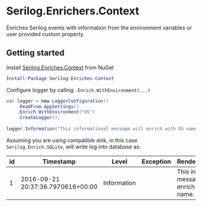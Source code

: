 # Serilog.Enrichers.Context

Enriches Serilog events with information from the environment variables or user provided custom property.

## Getting started
Install [Serilog.Enriches.Context](https://www.nuget.org/packages/Serilog.Enrichers.Context) from NuGet

```PowerShell
Install-Package Serilog.Enriches.Context
```

Configure logger by calling `.Enrich.WithEnvironment(...)`

```C#
var logger = new LoggerConfiguration()
    .ReadFrom.AppSettings()
    .Enrich.WithEnvironment("OS")
    .CreateLogger();
    
logger.Information("This informational message will enrich with OS name");
```
Assuming you are using compatible sink, in this case `Serilog.Enrich.SQLite`, will write log into database as:

| id | Timestamp | Level | Exception | RenderedMessage | Properties |
| --- | --------- | ----- | --------- | --------------- | ---------- |
| 1 | 2016-09-21 20:37:36.7970616+00:00 | Information | | This informational message will enrich with OS name.|{"OS":{"Value":"Windows_NT"}} |
